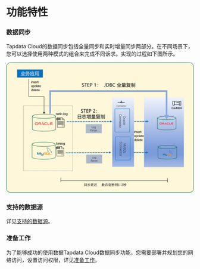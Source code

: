 # 功能特性

### 数据同步

Tapdata Cloud的数据同步包括全量同步和实时增量同步两部分。在不同场景下，您可以选择使用两种模式的组合来完成不同诉求。实现的过程如下图所示。

![](../images/features.png)

### 支持的数据源

详见[支持的数据源](supported-databases.md)。

### 准备工作

为了能够成功的使用数据Tapdata Cloud数据同步功能，您需要部署并规划您的网络访问，设置访问权限，详见[准备工作](../prerequisites/README.md)。
